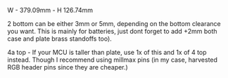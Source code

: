 W - 379.09mm - H 126.74mm


2 bottom can be either 3mm or 5mm, depending on the bottom clearance you want. This is mainly for batteries, just dont forget to add +2mm both case and plate brass standoffs too). 


4a top - If your MCU is taller than plate, use 1x of this and 1x of 4 top instead. Though I recommend using millmax pins (in my case, harvested RGB header pins since they are cheaper.)
